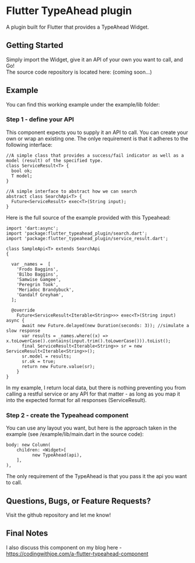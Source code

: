 # Flutter TypeAhead plugin

A plugin built for Flutter that provides a TypeAhead Widget.

## Getting Started
Simply import the Widget, give it an API of your own you want to call, and Go!  
The source code repository is located here: (coming soon...)

## Example
You can find this working example under the example/lib folder:

### Step 1 - define your API
This component expects you to supply it an API to call.  You can create your own or wrap an existing one.  The onlye requirement is that it adheres to the following interface:

~~~~
//A simple class that provides a success/fail indicator as well as a model (result) of the specified type.
class ServiceResult<T> {
  bool ok;
  T model;
}

//A simple interface to abstract how we can search
abstract class SearchApi<T> {
  Future<ServiceResult> exec<T>(String input);
}
~~~~

Here is the full source of the example provided with this Typeahead:
~~~~
import 'dart:async';
import 'package:flutter_typeahead_plugin/search.dart';
import 'package:flutter_typeahead_plugin/service_result.dart';

class SampleApi<T> extends SearchApi
{

  var _names =  [
    'Frodo Baggins',
    'Bilbo Baggins',
    'Samwise Gamgee',
    'Peregrin Took',
    'Meriadoc Brandybuck',
    'Gandalf Greyham',
  ];

  @override
    Future<ServiceResult<Iterable<String>>> exec<T>(String input) async {
      await new Future.delayed(new Duration(seconds: 3)); //simulate a slow response
      var results = _names.where((x) => x.toLowerCase().contains(input.trim().toLowerCase())).toList();
      final ServiceResult<Iterable<String>> sr = new ServiceResult<Iterable<String>>();
      sr.model = results;
      sr.ok = true;
      return new Future.value(sr);
    }
}
~~~~

In my example, I return local data, but there is nothing preventing you from calling a restful service or any API for that matter - as long as you map it into the expected format for all responses (ServiceResult<T>).

### Step 2 - create the Typeahead component
You can use any layout you want, but here is the approach taken in the example (see /example/lib/main.dart in the source code):

~~~~
body: new Column(
    children: <Widget>[
          new TypeAhead(api),
    ],
),
~~~~
The only requirement of the TypeAhead is that you pass it the api you want to call.

## Questions, Bugs, or Feature Requests?
Visit the github repository and let me know!

## Final Notes
I also discuss this component on my blog here - https://codingwithjoe.com/a-flutter-typeahead-component
